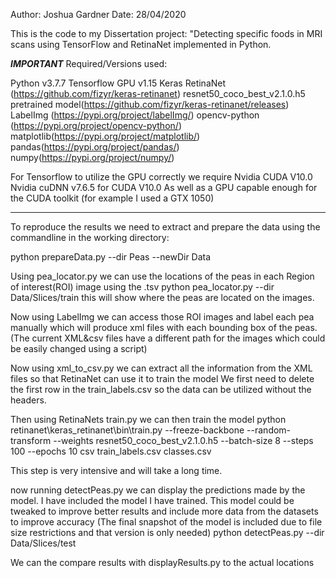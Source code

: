 Author: Joshua Gardner
Date: 28/04/2020

This is the code to my Dissertation project: "Detecting specific foods in MRI scans using TensorFlow and RetinaNet implemented in Python.

***IMPORTANT***
Required/Versions used:

Python v3.7.7
Tensorflow GPU v1.15
Keras RetinaNet (https://github.com/fizyr/keras-retinanet)
resnet50_coco_best_v2.1.0.h5 pretrained model(https://github.com/fizyr/keras-retinanet/releases)
LabelImg (https://pypi.org/project/labelImg/)
opencv-python (https://pypi.org/project/opencv-python/)
matplotlib(https://pypi.org/project/matplotlib/)
pandas(https://pypi.org/project/pandas/)
numpy(https://pypi.org/project/numpy/)

For Tensorflow to utilize the GPU correctly we require
Nvidia CUDA V10.0
Nvidia cuDNN v7.6.5 for CUDA V10.0
As well as a GPU capable enough for the CUDA toolkit (for example I used a GTX 1050)
***************

To reproduce the results we need to extract and prepare the data
using the commandline in the working directory:

python prepareData.py --dir Peas --newDir Data

Using pea_locator.py we can use the locations of the peas in each Region of interest(ROI) image using the .tsv
python pea_locator.py --dir Data/Slices/train
this will show where the peas are located on the images.

Now using LabelImg we can access those ROI images and label each pea manually which will produce xml files with each bounding box of the peas.(The current XML&csv files have a different path for the images which could be easily changed using a script)

Now using xml_to_csv.py we can extract all the information from the XML files so that RetinaNet can use it to train the model
We first need to delete the first row in the train_labels.csv so the data can be utilized without the headers.

Then using RetinaNets train.py we can then train the model
python retinanet\keras_retinanet\bin\train.py --freeze-backbone --random-transform --weights resnet50_coco_best_v2.1.0.h5 --batch-size 8 --steps 100 --epochs 10 csv train_labels.csv classes.csv

This step is very intensive and will take a long time.

now running detectPeas.py we can display the predictions made by the model. I have included the model I have trained. This model could be tweaked to improve better results and include more data from the datasets to improve accuracy
(The final snapshot of the model is included due to file size restrictions and that version is only needed)
python detectPeas.py --dir Data/Slices/test

We can the compare results with displayResults.py to the actual locations
